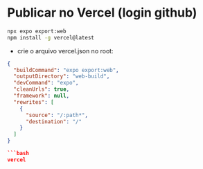 # Publicar no Vercel (login github)

```bash
npx expo export:web
npm install -g vercel@latest
```

- crie o arquivo vercel.json no root:

````json
{
  "buildCommand": "expo export:web",
  "outputDirectory": "web-build",
  "devCommand": "expo",
  "cleanUrls": true,
  "framework": null,
  "rewrites": [
    {
      "source": "/:path*",
      "destination": "/"
    }
  ]
}

```bash
vercel
````
